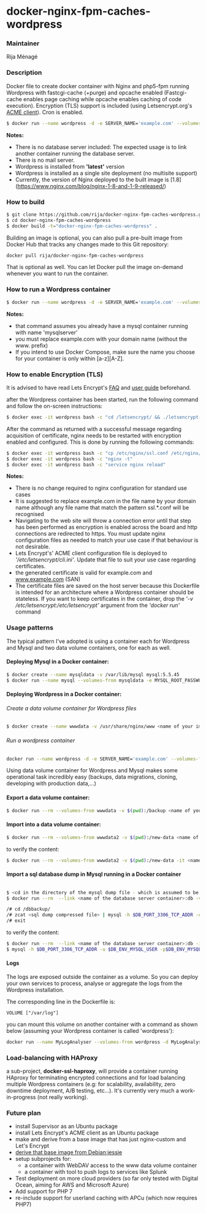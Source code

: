 # docker-nginx-fpm-caches-wordpress

### Maintainer

Rija Ménagé

### Description

Docker file to create docker container with Nginx and php5-fpm running Wordpress with fastcgi-cache (+purge) and opcache enabled (Fastcgi-cache enables page caching while opcache enables caching of code execution). Encryption (TLS) support is included (using Letsencrypt.org's [ACME client](https://github.com/letsencrypt/letsencrypt)). Cron is enabled.

```bash
$ docker run --name wordpress -d -e SERVER_NAME='example.com' --volumes-from wordpressfiles -v /etc/letsencrypt:/etc/letsencrypt -p 443:443 -p 80:80 --link mysqlserver:db rija/docker-nginx-fpm-caches-wordpress
```


**Notes:**
* There is no database server included:
The expected usage is to link another container running the database server.
* There is no mail server.
* Wordpress is installed from **'latest'** version
* Wordpress is installed as a single site deployment (no multisite support)
* Currently, the version of Nginx deployed to the built image is [1.8] (<https://www.nginx.com/blog/nginx-1-8-and-1-9-released/>)


### How to build

```bash
$ git clone https://github.com/rija/docker-nginx-fpm-caches-wordpress.git
$ cd docker-nginx-fpm-caches-wordpress
$ docker build -t="docker-nginx-fpm-caches-wordpress" .
```

Building an image is optional, you can also pull a pre-built image from  Docker Hub that tracks any changes made to this Git repository: 

```bash
docker pull rija/docker-nginx-fpm-caches-wordpress
```

That is optional as well. You can let Docker pull the image on-demand whenever you want to run the container. 


### How to run a Wordpress container

```bash
$ docker run --name wordpress -d -e SERVER_NAME='example.com' --volumes-from wordpressfiles -v /etc/letsencrypt:/etc/letsencrypt -p 443:443 -p 80:80 --link mysqlserver:db rija/docker-nginx-fpm-caches-wordpress
```

**Notes:**
 * that command assumes you already have a mysql container running with name 'mysqlserver'
 * you must replace example.com with your domain name (without the www. prefix)
 * If you intend to use Docker Compose, make sure the name you choose for your container is only within [a-z][A-Z].

### How to enable Encryption (TLS)

It is advised to have read Lets Encrypt's [FAQ](https://community.letsencrypt.org/c/docs/) and [user guide](https://letsencrypt.readthedocs.org/en/latest/index.html)  beforehand.

after the Wordpress container has been started, run the following command and follow the on-screen instructions:

```bash
$ docker exec -it wordpress bash -c "cd /letsencrypt/ && ./letsencrypt-auto certonly"
```

After the command as returned with a successful message regarding acquisition of certificate, nginx needs to be restarted with encryption enabled and configured. This is done by running the following commands:

```bash
$ docker exec -it wordpress bash -c "cp /etc/nginx/ssl.conf /etc/nginx/ssl.example.com.conf"
$ docker exec -it wordpress bash -c "nginx -t"
$ docker exec -it wordpress bash -c "service nginx reload"
```

**Notes:**
 * There is no change required to nginx configuration for standard use cases
 * It is suggested to replace example.com in the file name by your domain name although any file name that match the pattern ssl.*.conf will be recognised
 * Navigating to the web site will throw a connection error until that step has been performed as encryption is enabled across the board and http connections are redirected to https. You must update nginx configuration files as needed to match your use case if that behaviour is not desirable.
 * Lets Encrypt's' ACME client configuration file is deployed to *'/etc/letsencrypt/cli.ini'*. Update that file to suit your use case regarding certificates.
 * the generated certificate is valid for example.com and www.example.com (SAN)
 * The certificate files are saved on the host server because this Dockerfile is intended for an architecture where a Wordpress container should be stateless. If you want to keep certificates in the container, drop the *'-v /etc/letsencrypt:/etc/letsencrypt'* argument from the *'docker run'* command
 
### Usage patterns

The typical pattern I've adopted is using a container each for Wordpress and Mysql and two data volume containers, one for each as well.

#### Deploying Mysql in a Docker container:

```bash
$ docker create --name mysqldata -v /var/lib/mysql mysql:5.5.45
$ docker run --name mysql --volumes-from mysqldata -e MYSQL_ROOT_PASSWORD=<root password> -e MYSQL_DATABASE=wordpress -e MYSQL_USER=<user name> -e MYSQL_PASSWORD=<user password> -d mysql:5.5.45
```

#### Deploying Wordpress in a Docker container:

###### Create a data volume container for Wordpress files

```bash
$ docker create --name wwwdata -v /usr/share/nginx/www <name of your image>
```

###### Run a wordpress container
```bash
docker run --name wordpress -d -e SERVER_NAME='example.com' --volumes-from wwwdata -v /etc/letsencrypt:/etc/letsencrypt -p 443:443 -p 80:80 --link mysqlserver:db rija/docker-nginx-fpm-caches-wordpress
```

Using data volume container for Wordpress and Mysql makes some operational task incredibly easy (backups, data migrations, cloning, developing with production data,...)

#### Export a data volume container:

```bash
$ docker run --rm --volumes-from wwwdata -v $(pwd):/backup <name of your image> tar -cvz  -f /backup/wwwdata.tar.gz /usr/share/nginx/www

```
#### Import into a data volume container:

```bash
$ docker run --rm --volumes-from wwwdata2 -v $(pwd):/new-data <name of your image> bash -c 'cd / && tar xzvf /new-data/wwwdata.tar.gz'
```

to verify the content:

```bash
$ docker run --rm --volumes-from wwwdata2 -v $(pwd):/new-data -it <name of your image> bash
```


#### Import a sql database dump in Mysql running in a Docker container

```bash

$ <cd in the directory of the mysql dump file - which is assumed to be a *.sql.gz compressed file here >
$ docker run --rm  --link <name of the database server container>:db -v $(pwd):/dbbackup -it <name of your wordpress image> bash

/# cd /dbbackup/
/# zcat <sql dump compressed file> | mysql -h $DB_PORT_3306_TCP_ADDR -u $DB_ENV_MYSQL_USER -p$DB_ENV_MYSQL_PASSWORD $DB_ENV_MYSQL_DATABASE
/# exit
```

to verify the content:

```bash
$ docker run --rm  --link <name of the database server container>:db -it <name of your wordpress image> bash
$ mysql -h $DB_PORT_3306_TCP_ADDR -u $DB_ENV_MYSQL_USER -p$DB_ENV_MYSQL_PASSWORD $DB_ENV_MYSQL_DATABASE
```

#### Logs

The logs are exposed outside the container as a volume. 
So you can deploy your own services to process, analyse or aggregate the logs from the Wordpress installation.

The corresponding line in the Dockerfile is: 

```
VOLUME ["/var/log"]
```

you can mount this volume on another container with a command as shown below (assuming your Wordpress container is called 'wordpress'):

```bash
docker run --name MyLogAnalyser --volumes-from wordpress -d MyLogAnalyserImage
```


### Load-balancing with HAProxy

a sub-project, **docker-ssl-haproxy**, will provide a container running HAproxy for terminating encrypted connections and for load balancing multiple Wordpress containers (e.g: for scalability, availability, zero downtime deployment, A/B testing, etc...).
It's currently very much a work-in-progress (not really working).



### Future plan

* install Supervisor as an Ubuntu package
* install Lets Encrypt's ACME client as an Ubuntu package
* make and derive from a base image that has just nginx-custom and Let's Encrypt
* [derive that base image from Debian:jessie](https://imagelayers.io/?images=rija%2Fdocker-nginx-fpm-caches-wordpress:latest,nginx:latest,ubuntu:14.04,debian:jessie)
* setup subprojects for:
	* a container with WebDAV access to the www data volume container
	* a container with tool to push logs to services like Splunk
* Test deployment on more cloud providers (so far only tested with Digital Ocean, aiming for AWS and Microsoft Azure)
* Add support for PHP 7
* re-include support for userland caching with APCu (which now requires PHP7)


